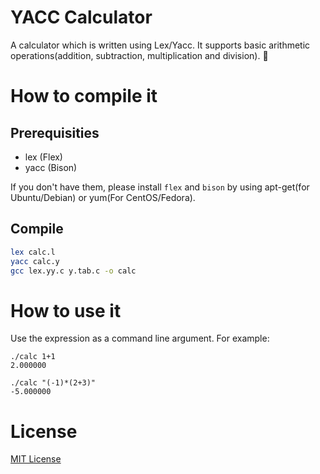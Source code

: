 # YACC Calculator
A calculator which is written using Lex/Yacc. It supports basic arithmetic operations(addition, subtraction, multiplication and division). :iphone:

# How to compile it
## Prerequisities
* lex (Flex)
* yacc (Bison)

If you don't have them, please install `flex` and `bison` by using apt-get(for Ubuntu/Debian) or yum(For CentOS/Fedora).

## Compile
```bash
lex calc.l
yacc calc.y
gcc lex.yy.c y.tab.c -o calc
```

# How to use it
Use the expression as a command line argument. For example:
```
./calc 1+1
2.000000
```
```
./calc "(-1)*(2+3)"
-5.000000
```

# License
[MIT License](./LICENSE)